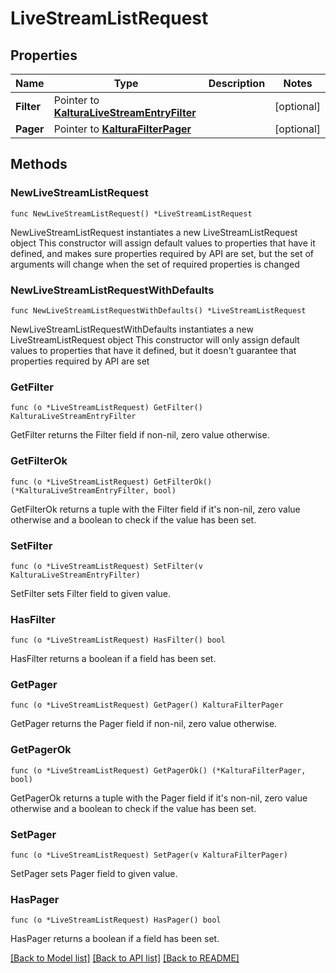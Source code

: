 # LiveStreamListRequest

## Properties

Name | Type | Description | Notes
------------ | ------------- | ------------- | -------------
**Filter** | Pointer to [**KalturaLiveStreamEntryFilter**](KalturaLiveStreamEntryFilter.md) |  | [optional] 
**Pager** | Pointer to [**KalturaFilterPager**](KalturaFilterPager.md) |  | [optional] 

## Methods

### NewLiveStreamListRequest

`func NewLiveStreamListRequest() *LiveStreamListRequest`

NewLiveStreamListRequest instantiates a new LiveStreamListRequest object
This constructor will assign default values to properties that have it defined,
and makes sure properties required by API are set, but the set of arguments
will change when the set of required properties is changed

### NewLiveStreamListRequestWithDefaults

`func NewLiveStreamListRequestWithDefaults() *LiveStreamListRequest`

NewLiveStreamListRequestWithDefaults instantiates a new LiveStreamListRequest object
This constructor will only assign default values to properties that have it defined,
but it doesn't guarantee that properties required by API are set

### GetFilter

`func (o *LiveStreamListRequest) GetFilter() KalturaLiveStreamEntryFilter`

GetFilter returns the Filter field if non-nil, zero value otherwise.

### GetFilterOk

`func (o *LiveStreamListRequest) GetFilterOk() (*KalturaLiveStreamEntryFilter, bool)`

GetFilterOk returns a tuple with the Filter field if it's non-nil, zero value otherwise
and a boolean to check if the value has been set.

### SetFilter

`func (o *LiveStreamListRequest) SetFilter(v KalturaLiveStreamEntryFilter)`

SetFilter sets Filter field to given value.

### HasFilter

`func (o *LiveStreamListRequest) HasFilter() bool`

HasFilter returns a boolean if a field has been set.

### GetPager

`func (o *LiveStreamListRequest) GetPager() KalturaFilterPager`

GetPager returns the Pager field if non-nil, zero value otherwise.

### GetPagerOk

`func (o *LiveStreamListRequest) GetPagerOk() (*KalturaFilterPager, bool)`

GetPagerOk returns a tuple with the Pager field if it's non-nil, zero value otherwise
and a boolean to check if the value has been set.

### SetPager

`func (o *LiveStreamListRequest) SetPager(v KalturaFilterPager)`

SetPager sets Pager field to given value.

### HasPager

`func (o *LiveStreamListRequest) HasPager() bool`

HasPager returns a boolean if a field has been set.


[[Back to Model list]](../README.md#documentation-for-models) [[Back to API list]](../README.md#documentation-for-api-endpoints) [[Back to README]](../README.md)


